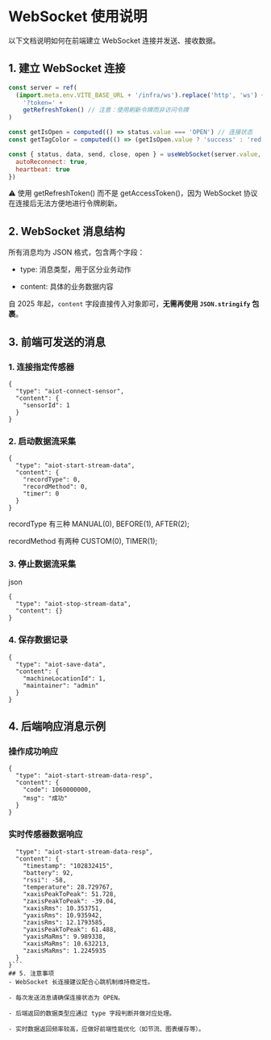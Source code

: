 # WebSocket 使用说明

以下文档说明如何在前端建立 WebSocket 连接并发送、接收数据。

## 1. 建立 WebSocket 连接

```js
const server = ref(
  (import.meta.env.VITE_BASE_URL + '/infra/ws').replace('http', 'ws') +
    '?token=' +
    getRefreshToken() // 注意：使用刷新令牌而非访问令牌
)

const getIsOpen = computed(() => status.value === 'OPEN') // 连接状态
const getTagColor = computed(() => (getIsOpen.value ? 'success' : 'red')) // 状态颜色标签

const { status, data, send, close, open } = useWebSocket(server.value, {
  autoReconnect: true,
  heartbeat: true
})
```

⚠️ 使用 getRefreshToken() 而不是 getAccessToken()，因为 WebSocket 协议在连接后无法方便地进行令牌刷新。

## 2. WebSocket 消息结构

所有消息均为 JSON 格式，包含两个字段：

- type: 消息类型，用于区分业务动作

- content: 具体的业务数据内容

自 2025 年起，`content` 字段直接传入对象即可，**无需再使用 `JSON.stringify` 包裹**。

## 3. 前端可发送的消息

### 1. 连接指定传感器

```
{
  "type": "aiot-connect-sensor",
  "content": {
    "sensorId": 1
  }
}
```

### 2. 启动数据流采集

```
{
  "type": "aiot-start-stream-data",
  "content": {
    "recordType": 0,
    "recordMethod": 0,
    "timer": 0
  }
}
```

recordType 有三种 MANUAL(0), BEFORE(1), AFTER(2);

recordMethod 有两种 CUSTOM(0), TIMER(1);

### 3. 停止数据流采集

json

```
{
  "type": "aiot-stop-stream-data",
  "content": {}
}
```

### 4. 保存数据记录

```
{
  "type": "aiot-save-data",
  "content": {
    "machineLocationId": 1,
    "maintainer": "admin"
  }
}
```

## 4. 后端响应消息示例

### 操作成功响应

```
{
  "type": "aiot-start-stream-data-resp",
  "content": {
    "code": 1060000000,
    "msg": "成功"
  }
}
```

### 实时传感器数据响应

````{
  "type": "aiot-start-stream-data-resp",
  "content": {
    "timestamp": "102832415",
    "battery": 92,
    "rssi": -58,
    "temperature": 28.729767,
    "xaxisPeakToPeak": 51.728,
    "zaxisPeakToPeak": -39.04,
    "xaxisRms": 10.353751,
    "yaxisRms": 10.935942,
    "zaxisRms": 12.1793585,
    "yaxisPeakToPeak": 61.488,
    "yaxisMaRms": 9.989338,
    "xaxisMaRms": 10.632213,
    "zaxisMaRms": 1.2245935
  }
}```
## 5. 注意事项
- WebSocket 长连接建议配合心跳机制维持稳定性。

- 每次发送消息请确保连接状态为 OPEN。

- 后端返回的数据类型应通过 type 字段判断并做对应处理。

- 实时数据返回频率较高，应做好前端性能优化（如节流、图表缓存等）。

````

